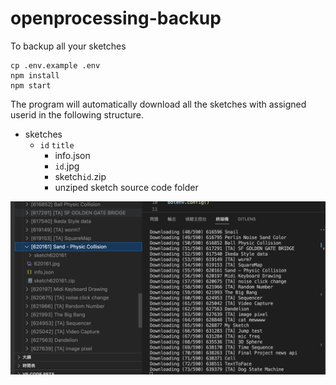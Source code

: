 # openprocessing-backup
To backup all your sketches

```
cp .env.example .env
npm install
npm start
```

The program will automatically download all the sketches with assigned userid in the following structure.
- sketches
  -  `id` `title`
     -  info.json
     -  `id`.jpg
     -  sketch`id`.zip
     -  unziped sketch source code folder

![img](demo01.png)